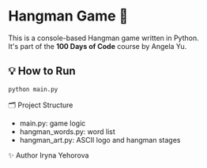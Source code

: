 # Hangman Game 🎯

This is a console-based Hangman game written in Python.  
It's part of the **100 Days of Code** course by Angela Yu.

## 💡 How to Run
```bash
python main.py
```

🗂️ Project Structure
- main.py: game logic
- hangman_words.py: word list
- hangman_art.py: ASCII logo and hangman stages

✨ Author
Iryna Yehorova
